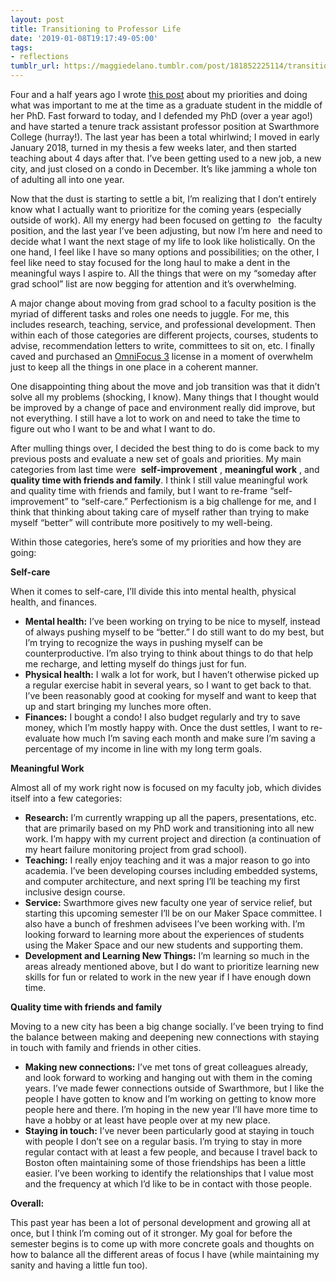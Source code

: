 ```yaml
---
layout: post
title: Transitioning to Professor Life
date: '2019-01-08T19:17:49-05:00'
tags:
- reflections
tumblr_url: https://maggiedelano.tumblr.com/post/181852225114/transitioning-to-professor-life
---
```

Four and a half years ago I wrote [this post](https://maggiedelano.tumblr.com/2020/07/11/2014-06-10-doing-whats-important.html) about my priorities and doing what was important to me at the time as a graduate student in the middle of her PhD. Fast forward to today, and I defended my PhD (over a year ago!) and have started a tenure track assistant professor position at Swarthmore College (hurray!). The last year has been a total whirlwind; I moved in early January 2018, turned in my thesis a few weeks later, and then started teaching about 4 days after that. I’ve been getting used to a new job, a new city, and just closed on a condo in December. It’s like jamming a whole ton of adulting all into one year.

Now that the dust is starting to settle a bit, I’m realizing that I don’t entirely know what I actually want to prioritize for the coming years (especially outside of work). All my energy had been focused on getting _to_ **&nbsp;** the faculty position, and the last year I’ve been adjusting, but now I’m here and need to decide what I want the next stage of my life to look like holistically. On the one hand, I feel like I have so many options and possibilities; on the other, I feel like need to stay focused for the long haul to make a dent in the meaningful ways I aspire to. All the things that were on my&nbsp;“someday after grad school” list are now begging for attention and it’s overwhelming.

A major change about moving from grad school to a faculty position is the myriad of different tasks and roles one needs to juggle. For me, this includes research, teaching, service, and professional development. Then within each of those categories are different projects, courses, students to advise, recommendation letters to write, committees to sit on, etc. I finally caved and purchased an [OmniFocus 3](https://www.omnigroup.com/)&nbsp;license in a moment of overwhelm just to keep all the things in one place in a coherent manner.

One disappointing thing about the move and job transition was that it didn’t solve all my problems (shocking, I know). Many things that I thought would be improved by a change of pace and environment really did improve, but not everything. I still have a lot to work on and need to take the time to figure out who I want to be and what I want to do.

After mulling things over, I decided the best thing to do is come back to my previous posts and evaluate a new set of goals and priorities. My main categories from last time were&nbsp; **self-improvement** , **meaningful work** , and **quality time with friends and family**. I think I still value meaningful work and quality time with friends and family, but I want to re-frame&nbsp;“self-improvement” to&nbsp;“self-care.” Perfectionism is a big challenge for me, and I think that thinking about taking care of myself rather than trying to make myself&nbsp;“better” will contribute more positively to my well-being.

Within those categories, here’s some of my priorities and how they are going:

**Self-care**

When it comes to self-care, I’ll divide this into mental health, physical health, and finances.

- **Mental health:** I’ve been working on trying to be nice to myself, instead of always pushing myself to be&nbsp;“better.” I do still want to do my best, but I’m trying to recognize the ways in pushing myself can be counterproductive. I’m also trying to think about things to do that help me recharge, and letting myself do things just for fun.&nbsp;
- **Physical health:** I walk a lot for work, but I haven’t otherwise picked up a regular exercise habit in several years, so I want to get back to that. I’ve been reasonably good at cooking for myself and want to keep that up and start bringing my lunches more often.
- **Finances:** I bought a condo! I also budget regularly and try to save money, which I’m mostly happy with. Once the dust settles, I want to re-evaluate how much I’m saving each month and make sure I’m saving a percentage of my income in line with my long term goals.

**Meaningful Work**

Almost all of my work right now is focused on my faculty job, which divides itself into a few categories:

- **Research:** I’m currently wrapping up all the papers, presentations, etc. that are primarily based on my PhD work and transitioning into all new work. I’m happy with my current project and direction (a continuation of my heart failure monitoring project from grad school).  
- **Teaching:** I really enjoy teaching and it was a major reason to go into academia. I’ve been developing courses including embedded systems, and computer architecture, and next spring I’ll be teaching my first inclusive design course.
- **Service:** Swarthmore gives new faculty one year of service relief, but starting this upcoming semester I’ll be on our Maker Space committee. I also have a bunch of freshmen advisees I’ve been working with. I’m looking forward to learning more about the experiences of students using the Maker Space and our new students and supporting them.
- **Development and Learning New Things:** I’m learning so much in the areas already mentioned above, but I do want to prioritize learning new skills for fun or related to work in the new year if I have enough down time.&nbsp;

**Quality time with friends and family**

Moving to a new city has been a big change socially. I’ve been trying to find the balance between making and deepening new connections with staying in touch with family and friends in other cities.

- **Making new connections:** I’ve met tons of great colleagues already, and look forward to working and hanging out with them in the coming years. I’ve made fewer connections outside of Swarthmore, but I like the people I have gotten to know and I’m working on getting to know more people here and there. I’m hoping in the new year I’ll have more time to have a hobby or at least have people over at my new place.  
- **Staying in touch:** I’ve never been particularly good at staying in touch with people I don’t see on a regular basis. I’m trying to stay in more regular contact with at least a few people, and because I travel back to Boston often maintaining some of those friendships has been a little easier. I’ve been working to identify the relationships that I value most and the frequency at which I’d like to be in contact with those people.

**Overall:**

This past year has been a lot of personal development and growing all at once, but I think I’m coming out of it stronger. My goal for before the semester begins is to come up with more concrete goals and thoughts on how to balance all the different areas of focus I have (while maintaining my sanity and having a little fun too).

